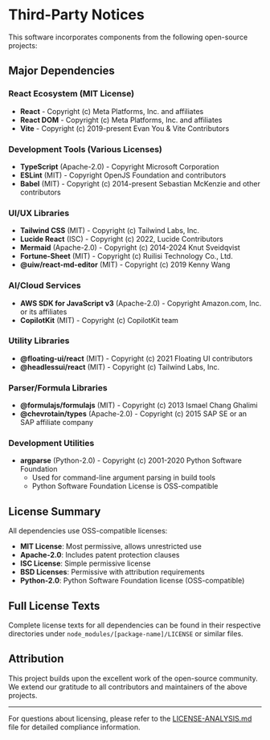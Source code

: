 # Third-Party Notices

This software incorporates components from the following open-source projects:

## Major Dependencies

### React Ecosystem (MIT License)
- **React** - Copyright (c) Meta Platforms, Inc. and affiliates
- **React DOM** - Copyright (c) Meta Platforms, Inc. and affiliates
- **Vite** - Copyright (c) 2019-present Evan You & Vite Contributors

### Development Tools (Various Licenses)
- **TypeScript** (Apache-2.0) - Copyright Microsoft Corporation
- **ESLint** (MIT) - Copyright OpenJS Foundation and contributors
- **Babel** (MIT) - Copyright (c) 2014-present Sebastian McKenzie and other contributors

### UI/UX Libraries
- **Tailwind CSS** (MIT) - Copyright (c) Tailwind Labs, Inc.
- **Lucide React** (ISC) - Copyright (c) 2022, Lucide Contributors
- **Mermaid** (Apache-2.0) - Copyright (c) 2014-2024 Knut Sveidqvist
- **Fortune-Sheet** (MIT) - Copyright (c) Ruilisi Technology Co., Ltd.
- **@uiw/react-md-editor** (MIT) - Copyright (c) 2019 Kenny Wang

### AI/Cloud Services
- **AWS SDK for JavaScript v3** (Apache-2.0) - Copyright Amazon.com, Inc. or its affiliates
- **CopilotKit** (MIT) - Copyright (c) CopilotKit team

### Utility Libraries
- **@floating-ui/react** (MIT) - Copyright (c) 2021 Floating UI contributors
- **@headlessui/react** (MIT) - Copyright (c) Tailwind Labs, Inc.

### Parser/Formula Libraries
- **@formulajs/formulajs** (MIT) - Copyright (c) 2013 Ismael Chang Ghalimi
- **@chevrotain/types** (Apache-2.0) - Copyright (c) 2015 SAP SE or an SAP affiliate company

### Development Utilities
- **argparse** (Python-2.0) - Copyright (c) 2001-2020 Python Software Foundation
  - Used for command-line argument parsing in build tools
  - Python Software Foundation License is OSS-compatible

## License Summary

All dependencies use OSS-compatible licenses:
- **MIT License**: Most permissive, allows unrestricted use
- **Apache-2.0**: Includes patent protection clauses
- **ISC License**: Simple permissive license
- **BSD Licenses**: Permissive with attribution requirements
- **Python-2.0**: Python Software Foundation license (OSS-compatible)

## Full License Texts

Complete license texts for all dependencies can be found in their respective directories under `node_modules/[package-name]/LICENSE` or similar files.

## Attribution

This project builds upon the excellent work of the open-source community. We extend our gratitude to all contributors and maintainers of the above projects.

---

For questions about licensing, please refer to the [LICENSE-ANALYSIS.md](LICENSE-ANALYSIS.md) file for detailed compliance information.